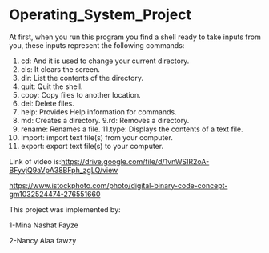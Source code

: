 # Operating_System_Project
At first, when you run this program you find a shell
ready to take inputs from you, these inputs represent
the following commands:
1. cd: And it is used to change your current
directory.
2. cls: It clears the screen.
3. dir: List the contents of the directory.
4. quit: Quit the shell.
5. copy: Copy files to another location.
6. del: Delete files.
7. help: Provides Help information for
commands.
8. md: Creates a directory.
9.rd: Removes a directory.
10. rename: Renames a file.
11.type: Displays the contents of a text file.
12. Import: import text file(s) from your
computer.
13. export: export text file(s) to your computer.

Link of video is:https://drive.google.com/file/d/1vnWSIR2oA-BFyvjQ9aVpA38BFph_zgLQ/view


https://www.istockphoto.com/photo/digital-binary-code-concept-gm1032524474-276551660



This project was implemented by:

1-Mina Nashat Fayze

2-Nancy Alaa fawzy 








